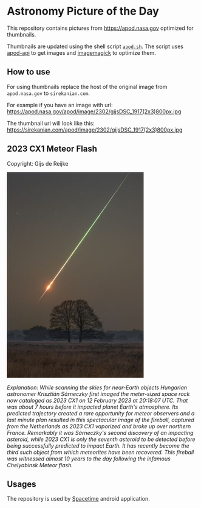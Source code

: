 # Astronomy Picture of the Day

This repository contains pictures from https://apod.nasa.gov optimized for thumbnails.

Thumbnails are updated using the shell script [`apod.sh`](apod.sh). The script
uses [apod-api](https://github.com/nasa/apod-api) to get images and [imagemagick](https://imagemagick.org) to
optimize them.

## How to use

For using thumbnails replace the host of the original image from `apod.nasa.gov` to `sirekanian.com`.

For example if you have an image with url:<br>
https://apod.nasa.gov/apod/image/2302/gijsDSC_1917(2x3)800px.jpg

The thumbnail url will look like this:<br>
https://sirekanian.com/apod/image/2302/gijsDSC_1917(2x3)800px.jpg

## 2023 CX1 Meteor Flash

Copyright: Gijs de Reijke

[![the picture of the day][1]][2]

_Explanation: While scanning the skies for near-Earth objects Hungarian astronomer Krisztián Sárneczky first imaged the meter-sized space rock now cataloged as 2023 CX1 on 12 February 2023 at 20:18:07 UTC. That was about 7 hours before it impacted planet Earth's atmosphere. Its predicted trajectory created a rare opportunity for meteor observers and a last minute plan resulted in this spectacular image of the fireball, captured from the Netherlands as 2023 CX1 vaporized and broke up over northern France. Remarkably it was Sárneczky's second discovery of an impacting asteroid, while 2023 CX1 is only the seventh asteroid to be detected before being successfully predicted to impact Earth. It has recently become the third such object from which meteorites have been recovered. This fireball was witnessed almost 10 years to the day following the infamous Chelyabinsk Meteor flash._

## Usages

The repository is used by [Spacetime][3] android application.

[1]: image/2302/gijsDSC_1917(2x3)800px.jpg

[2]: https://apod.nasa.gov/apod/image/2302/gijsDSC_1917(2x3)800px.jpg

[3]: https://github.com/sirekanian/spacetime
